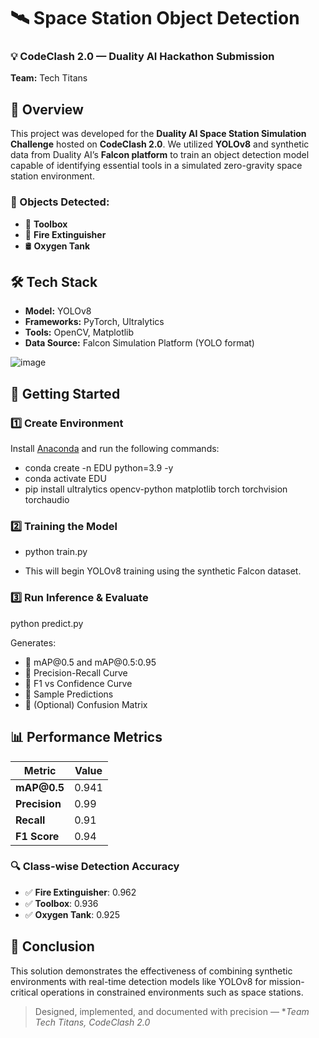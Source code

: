 # 🛰️ Space Station Object Detection  
### 💡 CodeClash 2.0 — Duality AI Hackathon Submission  
**Team:** Tech Titans 


## 🧩 Overview

This project was developed for the **Duality AI Space Station Simulation Challenge** hosted on **CodeClash 2.0**. We utilized **YOLOv8** and synthetic data from Duality AI’s **Falcon platform** to train an object detection model capable of identifying essential tools in a simulated zero-gravity space station environment.  

### 🎯 Objects Detected:
- 🔧 **Toolbox**  
- 🧯 **Fire Extinguisher**  
- 🛢️ **Oxygen Tank**  


## 🛠️ Tech Stack

- **Model:** YOLOv8  
- **Frameworks:** PyTorch, Ultralytics  
- **Tools:** OpenCV, Matplotlib  
- **Data Source:** Falcon Simulation Platform (YOLO format)  


![image](https://github.com/user-attachments/assets/36abd486-b223-4405-a446-f10f1a8d3ff7)



## 🚀 Getting Started

### 1️⃣ Create Environment

Install [Anaconda](https://www.anaconda.com/products/distribution) and run the following commands:

- conda create -n EDU python=3.9 -y
- conda activate EDU
- pip install ultralytics opencv-python matplotlib torch torchvision torchaudio


### 2️⃣ Training the Model


- python train.py


- This will begin YOLOv8 training using the synthetic Falcon dataset.

### 3️⃣ Run Inference & Evaluate


python predict.py

Generates:

* 🔹 mAP\@0.5 and mAP\@0.5:0.95
* 🔹 Precision-Recall Curve
* 🔹 F1 vs Confidence Curve
* 🔹 Sample Predictions
* 🔹 (Optional) Confusion Matrix


## 📊 Performance Metrics

| Metric        | Value |
| ------------- | ----- |
| **mAP\@0.5**  | 0.941 |
| **Precision** | 0.99  |
| **Recall**    | 0.91  |
| **F1 Score**  | 0.94  |

### 🔍 Class-wise Detection Accuracy

* ✅ **Fire Extinguisher**: 0.962
* ✅ **Toolbox**: 0.936
* ✅ **Oxygen Tank**: 0.925


## 🏁 Conclusion

This solution demonstrates the effectiveness of combining synthetic environments with real-time detection models like YOLOv8 for mission-critical operations in constrained environments such as space stations.

> Designed, implemented, and documented with precision — **Team Tech Titans, CodeClash 2.0*
